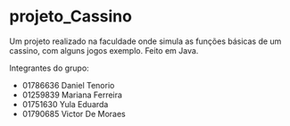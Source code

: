 # projeto_Cassino
Um projeto realizado na faculdade onde simula as funções básicas de um cassino, com alguns jogos exemplo.
Feito em Java.

Integrantes do grupo:

- 01786636 Daniel Tenorio
- 01259839 Mariana Ferreira
- 01751630 Yula Eduarda
- 01790685 Victor De Moraes